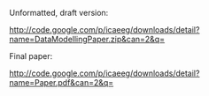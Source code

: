 Unformatted, draft version:

http://code.google.com/p/icaeeg/downloads/detail?name=DataModellingPaper.zip&can=2&q=

Final paper:

http://code.google.com/p/icaeeg/downloads/detail?name=Paper.pdf&can=2&q=